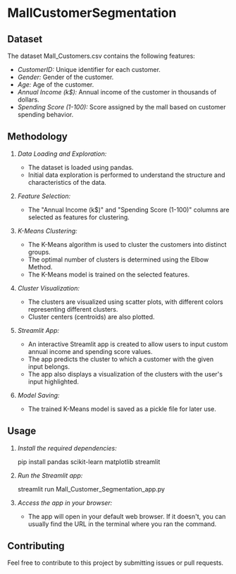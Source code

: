 # MallCustomerSegmentation

## Dataset

The dataset Mall_Customers.csv contains the following features:

*   *CustomerID:* Unique identifier for each customer.
*   *Gender:* Gender of the customer.
*   *Age:* Age of the customer.
*   *Annual Income (k$):* Annual income of the customer in thousands of dollars.
*   *Spending Score (1-100):* Score assigned by the mall based on customer spending behavior.

## Methodology

1.  *Data Loading and Exploration:*
    *   The dataset is loaded using pandas.
    *   Initial data exploration is performed to understand the structure and characteristics of the data.

2.  *Feature Selection:*
    *   The "Annual Income (k$)" and "Spending Score (1-100)" columns are selected as features for clustering.

3.  *K-Means Clustering:*
    *   The K-Means algorithm is used to cluster the customers into distinct groups.
    *   The optimal number of clusters is determined using the Elbow Method.
    *   The K-Means model is trained on the selected features.

4.  *Cluster Visualization:*
    *   The clusters are visualized using scatter plots, with different colors representing different clusters.
    *   Cluster centers (centroids) are also plotted.

5.  *Streamlit App:*
    *   An interactive Streamlit app is created to allow users to input custom annual income and spending score values.
    *   The app predicts the cluster to which a customer with the given input belongs.
    *   The app also displays a visualization of the clusters with the user's input highlighted.

6.  *Model Saving:*
    *   The trained K-Means model is saved as a pickle file for later use.

## Usage

1.  *Install the required dependencies:*

    
    pip install pandas scikit-learn matplotlib streamlit
    

2.  *Run the Streamlit app:*

    
    streamlit run Mall_Customer_Segmentation_app.py
    

3.  *Access the app in your browser:*

    *   The app will open in your default web browser. If it doesn't, you can usually find the URL in the terminal where you ran the command.

## Contributing

Feel free to contribute to this project by submitting issues or pull requests.
